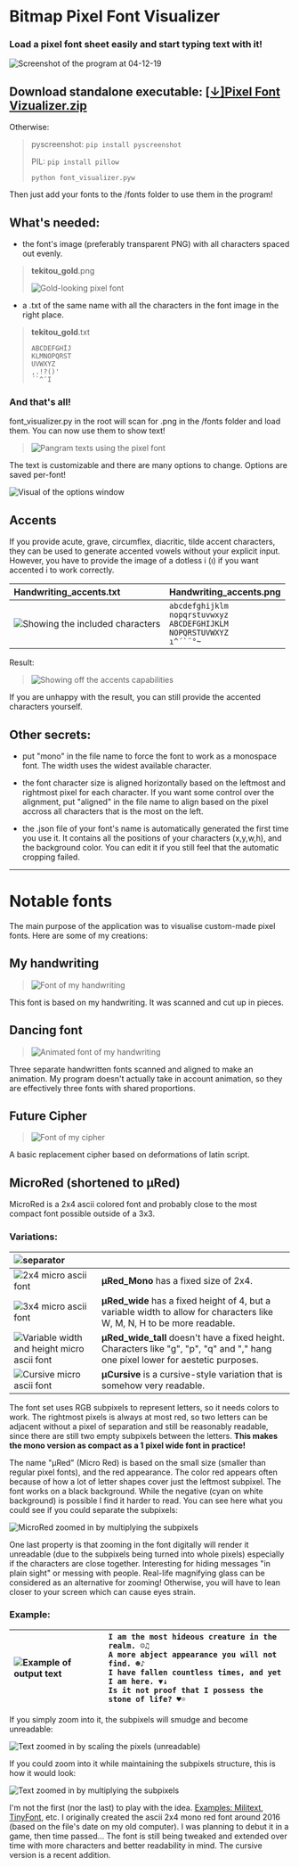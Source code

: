 # Bitmap Pixel Font Visualizer

### Load a pixel font sheet easily and start typing text with it!

![Screenshot of the program at 04-12-19](images/readme/program_screenshot_04-12-19.png)

## Download standalone executable: [\[↓\]Pixel Font Vizualizer.zip](https://github.com/akirbaes/Pixel-Font/releases)

Otherwise:

> pyscreenshot: `pip install pyscreenshot`
>
> PIL: `pip install pillow`
>
> `python font_visualizer.pyw`

Then just add your fonts to the /fonts folder to use them in the program!

## What's needed:

- the font's image (preferably transparent PNG) with all characters spaced out evenly.

>**tekitou_gold**.png 
> 
>![Gold-looking pixel font](images/readme/tekitou_gold.png)

- a .txt of the same name with all the characters in the font image in the right place.

>**tekitou_gold**.txt  
>~~~~
>ABCDEFGHİJ
>KLMNOPQRST
>UVWXYZ
>,.!?()'
>´`^¨I
>~~~~

### And that's all!

font_visualizer.py in the root will scan for .png in the /fonts folder and load them. You can now use them to show text!

>![Pangram texts using the pixel font](images/readme/gold_pangrams.png)

The text is customizable and there are many options to change. Options are saved per-font!

![Visual of the options window](images/readme/optionswindow_screenshot.png)


## Accents

If you provide acute, grave, circumflex, diacritic, tilde accent characters, they can be used to generate accented vowels without your explicit input. However, you have to provide the image of a dotless i (ı) if you want accented i to work correctly.

|Handwriting_accents.txt | Handwriting_accents.png |
|:--------------------------------------------------------|:---------------------------|
 | ![Showing the included characters](images/readme/handwriting_accents_parts.png) |  `abcdefghijklm` <br>  `nopqrstuvwxyz`  <br> `ABCDEFGHIJKLM`  <br> `NOPQRSTUVWXYZ`  <br> ``ı^´`¨°~``    |

Result:

>![Showing off the accents capabilities](images/readme/accents_showoff.png)

If you are unhappy with the result, you can still provide the accented characters yourself.

## Other secrets: 

- put "mono" in the file name to force the font to work as a monospace font. The width uses the widest available character.

- the font character size is aligned horizontally based on the leftmost and rightmost pixel for each character. If you want some control over the alignment, put "aligned" in the file name to align based on the pixel accross all characters that is the most on the left.

- the .json file of your font's name is automatically generated the first time you use it. It contains all the positions of your characters (x,y,w,h), and the background color. You can edit it if you still feel that the automatic cropping failed.



----

# Notable fonts

The main purpose of the application was to visualise custom-made pixel fonts. Here are some of my creations:


## **My handwriting**

>![Font of my handwriting](fonts/my_handwriting_v2.png) 

This font is based on my handwriting. It was scanned and cut up in pieces. 

## **Dancing font**

>![Animated font of my handwriting](images/readme/dancing_font.gif)

Three separate handwritten fonts scanned and aligned to make an animation. My program doesn't actually take in account animation, so they are effectively three fonts with shared proportions.

## **Future Cipher**

>![Font of my cipher](fonts/futurescript_25_bold.png) 

A basic replacement cipher based on deformations of latin script.

## **MicroRed** (shortened to µRed)

MicroRed is a 2x4 ascii colored font and probably close to the most compact font possible outside of a 3x3.

### Variations: 

|![separator](images/readme/thin_line.png)  ||
|:-----------------------------------------------------------------|:---------------------------|
|![2x4 micro ascii font](images/readme/µRed_mono.png)  | **µRed_Mono** has a fixed size of 2x4. |
|![3x4 micro ascii font](images/readme/µRed_wide.png)    | **µRed_wide** has a fixed height of 4, but a variable width to allow for characters like W, M, N, H to be more readable. |
|![Variable width and height micro ascii font](images/readme/µRed_wide_tall.png) | **µRed_wide_tall** doesn't have a fixed height. Characters like "g", "p", "q" and "," hang one pixel lower for aestetic purposes. |
|![Cursive micro ascii font](images/readme/µCursive.png) | **µCursive** is a cursive-style variation that is somehow very readable. |

The font set uses RGB subpixels to represent letters, so it needs colors to work. The rightmost pixels is always at most red, so two letters can be adjacent without a pixel of separation and still be reasonably readable, since there are still two empty subpixels between the letters. **This makes the mono version as compact as a 1 pixel wide font in practice!**

The name "µRed" (Micro Red) is based on the small size (smaller than regular pixel fonts), and the red appearance. The color red appears often  because of how a lot of letter shapes cover just the leftmost subpixel. The font works on a black background. While the negative (cyan on white background) is possible I find it harder to read. You can see here what you could see if you could separate the subpixels:

![MicroRed zoomed in by multiplying the subpixels](images/readme/µRed_wide.fullpixels_full_color.png)

One last property is that zooming in the font digitally will render it unreadable (due to the subpixels being turned into whole pixels) especially if the characters are close together. Interesting for hiding messages "in plain sight" or messing with people. Real-life magnifying glass can be considered as an alternative for zooming! Otherwise, you will have to lean closer to your screen which can cause eyes strain. 

### Example:

| ![Example of output text](images/readme/hideous_screenshot.png) | `I am the most hideous creature in the realm. ☺♫` <br/> `A more abject appearance you will not find. ☻♪` <br/> `I have fallen countless times, and yet I am here. ▼↓` <br/> `Is it not proof that I possess the stone of life? ♥☼`|
|:------|:----------|

If you simply zoom into it, the subpixels will smudge and become unreadable:

![Text zoomed in by scaling the pixels (unreadable)](images/readme/hideous_screenshot._x6.png)

If you could zoom into it while maintaining the subpixels structure, this is how it would look:

![Text zoomed in by multiplying the subpixels](images/readme/hideous_screenshot.fullpixels_full_color.png)

I'm not the first (nor the last) to play with the idea. [Examples: Militext](https://news.ycombinator.com/item?id=18702900), [TinyFont](https://mrl.nyu.edu/~perlin/homepage2006/tinyfont/), etc. I originally created the ascii 2x4 mono red font around 2016 (based on the file's date on my old computer). I was planning to debut it in a game, then time passed... The font is still being tweaked and extended over time with more characters and better readability in mind. The cursive version is a recent addition. 

